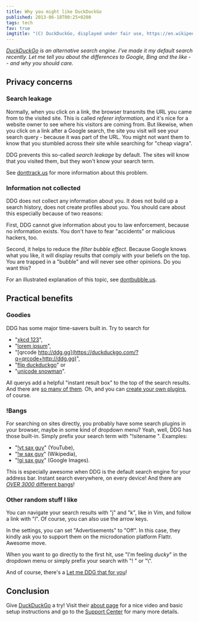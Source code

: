 ```yaml
---
title: Why you might like DuckDuckGo
published: 2013-06-18T00:25+0200
tags: tech
fav: true
imgtitle: "(C) DuckDuckGo, displayed under fair use, https://en.wikipedia.org/wiki/File:DuckDuckGo_Logo_(mid_2014).svg"
---
```


*[DuckDuckGo](https://duckduckgo.com) is an alternative search engine. I've made it my default search recently. Let me tell you about the differences to Google, Bing and the like -- and why you should care.*

## Privacy concerns

### Search leakage

Normally, when you click on a link, the browser transmits the URL you came from to the visited site. This is called *referer information*, and it's nice for a website owner to see where his visitors are coming from. But likewise, when you click on a link after a Google search, the site you visit will see your search query - because it was part of the URL. You might not want them to know that you stumbled across their site while searching for "cheap viagra".

DDG prevents this so-called *search leakage* by default. The sites will know that you visited them, but they won't know your search term.

See [donttrack.us](http://donttrack.us/) for more information about this problem.

### Information not collected

DDG does not collect any information about you. It does not build up a search history, does not create profiles about you. You should care about this especially because of two reasons:

First, DDG cannot give information about you to law enforcement, because no information exists. You don't have to fear "accidents" or malicious hackers, too.

Second, it helps to reduce the *filter bubble effect*. Because Google knows what you like, it will display results that comply with your beliefs on the top. You are trapped in a "bubble" and will never see other opinions. Do you want this?

For an illustrated explanation of this topic, see [dontbubble.us](http://dontbubble.us/).

## Practical benefits

### Goodies

DDG has some major time-savers built in. Try to search for

- "[xkcd 123](https://duckduckgo.com/?q=xkcd+123)",
- "[lorem ipsum](https://duckduckgo.com/?q=lorem+ipsum)",
- "[qrcode http://ddg.gg](https://duckduckgo.com/?q=qrcode+http://ddg.gg)",
- "[flip duckduckgo](https://duckduckgo.com/?q=flip+duckduckgo)" or
- "[unicode snowman](https://duckduckgo.com/?q=unicode+snowman)".

All querys add a helpful "instant result box" to the top of the search results. And there are [so many of them](https://duckduckgo.com/goodies). Oh, and you can [create your own plugins](http://duckduckhack.com/), of course.

### !Bangs

For searching on sites directly, you probably have some search plugins in your browser, maybe in some kind of dropdown menu? Yeah, well, DDG has those built-in. Simply prefix your search term with "!sitename ". Examples:

- "[!yt sax guy](https://duckduckgo.com/?q=!yt+sax+guy)" (YouTube),
- "[!w sax guy](https://duckduckgo.com/?q=!w+sax+guy)" (Wikipedia),
- "[!gi sax guy](https://duckduckgo.com/?q=!gi+sax+guy)" (Google Images).

This is especially awesome when DDG is the default search engine for your address bar. Instant search everywhere, on every device! And there are [*OVER 3000* different bangs](https://duckduckgo.com/bang.html)!

### Other random stuff I like

You can navigate your search results with "j" and "k", like in Vim, and follow a link with "l". Of course, you can also use the arrow keys.

In the settings, you can set "Advertisements" to "Off". In this case, they kindly ask you to support them on the microdonation platform Flattr. Awesome move.

When you want to go directly to the first hit, use "I'm feeling *ducky*" in the dropdown menu or simply prefix your search with "! " or "\\".

And of course, there's a [Let me DDG that for you](http://lmddgtfy.net)!

## Conclusion

Give [DuckDuckGo](https://duckduckgo.com/) a try! Visit their [about page](https://duckduckgo.com/about) for a nice video and basic setup instructions and go to the [Support Center](http://help.duckduckgo.com/) for many more details.
